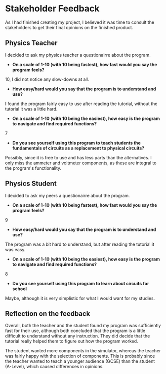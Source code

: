 # Stakeholder Feedback

As I had finished creating my project, I believed it was time to consult the stakeholders to get their final opinions on the finished product.

## Physics Teacher

I decided to ask my physics teacher a questionairre about the program.

- **On a scale of 1-10 (with 10 being fastest), how fast would you say the program feels?**

10, I did not notice any slow-downs at all.

- **How easy/hard would you say that the program is to understand and use?**

I found the program fairly easy to use after reading the tutorial, without the tutorial it was a little hard.

- **On a scale of 1-10 (with 10 being the easiest), how easy is the program to navigate and find required functions?**

7

- **Do you see yourself using this program to teach students the fundamentals of circuits as a replacement to physical circuits?**

Possibly, since it is free to use and has less parts than the alternatives. I only miss the ammeter and voltmeter components, as these are integral to the program's functionality.


## Physics Student


I decided to ask my peers a questionairre about the program.

- **On a scale of 1-10 (with 10 being fastest), how fast would you say the program feels?**

9

- **How easy/hard would you say that the program is to understand and use?**

The program was a bit hard to understand, but after reading the tutorial it was easy.

- **On a scale of 1-10 (with 10 being the easiest), how easy is the program to navigate and find required functions?**

8

- **Do you see yourself using this program to learn about circuits for school**

Maybe, although it is very simplistic for what I would want for my studies.

## Reflection on the feedback

Overall, both the teacher and the student found my program was sufficiently fast for their use, although both concluded that the program is a little difficult to understand without any instruction. They did decide that the tutorial really helped them to figure out how the program worked.

The student wanted more components in the simulator, whereas the teacher was fairly happy with the selection of components. This is probably since the teacher wanted to teach a younger audience (GCSE) than the student (A-Level), which caused differences in opinions.

